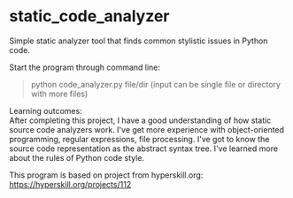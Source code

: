 # static_code_analyzer
Simple static analyzer tool that finds common stylistic issues in Python code.

Start the program through command line:
> python code_analyzer.py file/dir (input can be single file or directory with more files)

Learning outcomes:  
Аfter completing this project, I have a good understanding of how static source code analyzers work. I've get more experience with object-oriented programming, regular expressions, file processing. I've got to know the source code representation as the abstract syntax tree. I've learned more about the rules of Python code style.  
  
This program is based on project from hyperskill.org: https://hyperskill.org/projects/112  
